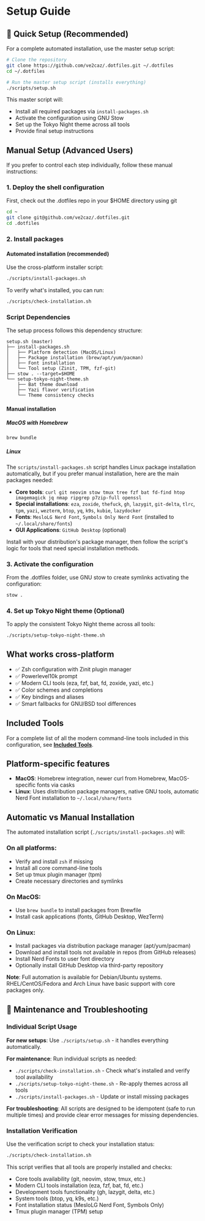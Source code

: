 # Setup Guide

## 🚀 Quick Setup (Recommended)

For a complete automated installation, use the master setup script:

```bash
# Clone the repository
git clone https://github.com/ve2caz/.dotfiles.git ~/.dotfiles
cd ~/.dotfiles

# Run the master setup script (installs everything)
./scripts/setup.sh
```

This master script will:
- Install all required packages via `install-packages.sh`
- Activate the configuration using GNU Stow
- Set up the Tokyo Night theme across all tools
- Provide final setup instructions

## Manual Setup (Advanced Users)

If you prefer to control each step individually, follow these manual instructions:

### 1. Deploy the shell configuration

First, check out the .dotfiles repo in your $HOME directory using git

```bash
cd ~
git clone git@github.com/ve2caz/.dotfiles.git
cd .dotfiles
```

### 2. Install packages

#### Automated installation (recommended)

Use the cross-platform installer script:

```bash
./scripts/install-packages.sh
```

To verify what's installed, you can run:

```bash
./scripts/check-installation.sh
```

### Script Dependencies

The setup process follows this dependency structure:

```
setup.sh (master)
├── install-packages.sh
│   ├── Platform detection (MacOS/Linux)
│   ├── Package installation (brew/apt/yum/pacman)
│   ├── Font installation
│   └── Tool setup (Zinit, TPM, fzf-git)
├── stow . --target=$HOME
└── setup-tokyo-night-theme.sh
    ├── Bat theme download
    ├── Yazi flavor verification
    └── Theme consistency checks
```

#### Manual installation

##### MacOS with Homebrew

```bash
brew bundle
```

##### Linux

The `scripts/install-packages.sh` script handles Linux package installation automatically, but if you prefer manual installation, here are the main packages needed:

- **Core tools**: `curl git neovim stow tmux tree fzf bat fd-find htop imagemagick jq nmap ripgrep p7zip-full openssl`
- **Special installations**: `eza`, `zoxide`, `thefuck`, `gh`, `lazygit`, `git-delta`, `tlrc`, `tpm`, `yazi`, `wezterm`, `btop`, `yq`, `k9s`, `kubie`, `lazydocker`
- **Fonts**: `MesloLG Nerd Font`, `Symbols Only Nerd Font` (installed to `~/.local/share/fonts`)
- **GUI Applications**: `GitHub Desktop` (optional)

Install with your distribution's package manager, then follow the script's logic for tools that need special installation methods.

### 3. Activate the configuration

From the .dotfiles folder, use GNU stow to create symlinks activating the configuration:

```bash
stow .
```

### 4. Set up Tokyo Night theme (Optional)

To apply the consistent Tokyo Night theme across all tools:

```bash
./scripts/setup-tokyo-night-theme.sh
```

## What works cross-platform

- ✅ Zsh configuration with Zinit plugin manager
- ✅ Powerlevel10k prompt
- ✅ Modern CLI tools (eza, fzf, bat, fd, zoxide, yazi, etc.)
- ✅ Color schemes and completions
- ✅ Key bindings and aliases
- ✅ Smart fallbacks for GNU/BSD tool differences

## Included Tools

For a complete list of all the modern command-line tools included in this configuration, see **[Included Tools](tools.md)**.

## Platform-specific features

- **MacOS**: Homebrew integration, newer curl from Homebrew, MacOS-specific fonts via casks
- **Linux**: Uses distribution package managers, native GNU tools, automatic Nerd Font installation to `~/.local/share/fonts`

## Automatic vs Manual Installation

The automated installation script (`./scripts/install-packages.sh`) will:

### On all platforms:
- Verify and install `zsh` if missing
- Install all core command-line tools
- Set up tmux plugin manager (tpm)
- Create necessary directories and symlinks

### On MacOS:
- Use `brew bundle` to install packages from Brewfile
- Install cask applications (fonts, GitHub Desktop, WezTerm)

### On Linux:
- Install packages via distribution package manager (apt/yum/pacman)
- Download and install tools not available in repos (from GitHub releases)
- Install Nerd Fonts to user font directory
- Optionally install GitHub Desktop via third-party repository

**Note**: Full automation is available for Debian/Ubuntu systems. RHEL/CentOS/Fedora and Arch Linux have basic support with core packages only.

## 🔧 Maintenance and Troubleshooting

### Individual Script Usage

**For new setups**: Use `./scripts/setup.sh` - it handles everything automatically.

**For maintenance**: Run individual scripts as needed:
- `./scripts/check-installation.sh` - Check what's installed and verify tool availability
- `./scripts/setup-tokyo-night-theme.sh` - Re-apply themes across all tools
- `./scripts/install-packages.sh` - Update or install missing packages

**For troubleshooting**: All scripts are designed to be idempotent (safe to run multiple times) and provide clear error messages for missing dependencies.

### Installation Verification

Use the verification script to check your installation status:

```bash
./scripts/check-installation.sh
```

This script verifies that all tools are properly installed and checks:
- Core tools availability (git, neovim, stow, tmux, etc.)
- Modern CLI tools installation (eza, fzf, bat, fd, etc.) 
- Development tools functionality (gh, lazygit, delta, etc.)
- System tools (btop, yq, k9s, etc.)
- Font installation status (MesloLG Nerd Font, Symbols Only)
- Tmux plugin manager (TPM) setup
